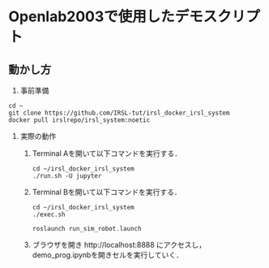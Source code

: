 # Openlab2003で使用したデモスクリプト

## 動かし方
1. 事前準備
```
cd ~
git clone https://github.com/IRSL-tut/irsl_docker_irsl_system
docker pull irslrepo/irsl_system:noetic
```

1. 実際の動作
    1. Terminal Aを開いて以下コマンドを実行する．
        ```
        cd ~/irsl_docker_irsl_system
        ./run.sh -U jupyter
        ```

    1. Terminal Bを開いて以下コマンドを実行する．
        ```
        cd ~/irsl_docker_irsl_system
        ./exec.sh
        ```
        ```
        roslaunch run_sim_robot.launch
        ```
    
    1. ブラウザを開き http://localhost:8888 にアクセスし，demo_prog.ipynbを開きセルを実行していく．